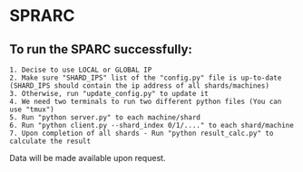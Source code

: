 # SPRARC


To run the SPARC successfully:
------------------------------------
    1. Decise to use LOCAL or GLOBAL IP 
    2. Make sure "SHARD_IPS" list of the "config.py" file is up-to-date (SHARD_IPS should contain the ip address of all shards/machines)
    3. Otherwise, run "update_config.py" to update it
    4. We need two terminals to run two different python files (You can use "tmux")
    5. Run "python server.py" to each machine/shard
    6. Run "python client.py --shard_index 0/1/...." to each shard/machine
    7. Upon completion of all shards - Run "python result_calc.py" to calculate the result


Data will be made available upon request.

